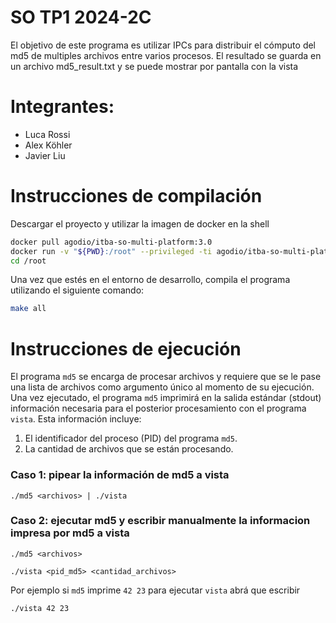 # SO TP1 2024-2C
El objetivo de este programa es utilizar IPCs para distribuir el cómputo del md5 de multiples archivos entre varios procesos. El resultado se guarda en un archivo md5_result.txt y se puede mostrar por pantalla con la vista

# Integrantes:
- Luca Rossi
- Alex Köhler
- Javier Liu

# Instrucciones de compilación
Descargar el proyecto y utilizar la imagen de docker en la shell
```sh
docker pull agodio/itba-so-multi-platform:3.0
docker run -v "${PWD}:/root" --privileged -ti agodio/itba-so-multi-platform:3.0
cd /root
```
Una vez que estés en el entorno de desarrollo, compila el programa utilizando el siguiente comando:
```sh
make all
```
# Instrucciones de ejecución
El programa `md5` se encarga de procesar archivos y requiere que se le pase una lista de archivos como argumento único al momento de su ejecución. Una vez ejecutado, el programa `md5` imprimirá en la salida estándar (stdout) información necesaria para el posterior procesamiento con el programa `vista`. Esta información incluye:
1. El identificador del proceso (PID) del programa `md5`.
2. La cantidad de archivos que se están procesando.
### Caso 1: pipear la información de md5 a vista
```
./md5 <archivos> | ./vista
```
### Caso 2: ejecutar md5 y escribir manualmente la informacion impresa por md5 a vista
```
./md5 <archivos>
```
```
./vista <pid_md5> <cantidad_archivos>
```
Por ejemplo si `md5` imprime
`42 23`
para ejecutar `vista` abrá que escribir
```sh
./vista 42 23 
```